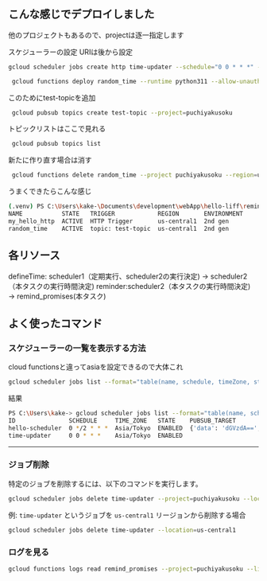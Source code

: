 
## こんな感じでデプロイしました

他のプロジェクトもあるので、projectは逐一指定します

スケジューラーの設定
URIは後から設定

```sh
gcloud scheduler jobs create http time-updater --schedule="0 0 * * *" --uri="https://REGION-PROJECT_ID.cloudfunctions.net/run-task" --http-method=POST --time-zone="Asia/Tokyo" --project puchiyakusoku  --location=asia-northeast1
```

```sh
 gcloud functions deploy random_time --runtime python311 --allow-unauthenticated --project puchiyakusoku --trigger-topic=test-topic

```

このためにtest-topicを追加

```sh
 gcloud pubsub topics create test-topic --project=puchiyakusoku

```

トピックリストはここで見れる

```sh
 gcloud pubsub topics list

```

新たに作り直す場合は消す

```sh
 gcloud functions delete random_time --project puchiyakusoku --region=us-central1
```

うまくできたらこんな感じ

```sh
(.venv) PS C:\Users\kake-\Documents\development\webApp\hello-liff\reminder> gcloud functions list --project puchiyakusoku
NAME           STATE   TRIGGER            REGION       ENVIRONMENT
my_hello_http  ACTIVE  HTTP Trigger       us-central1  2nd gen
random_time    ACTIVE  topic: test-topic  us-central1  2nd gen

```

## 各リソース

defineTime: scheduler1（定期実行、scheduler2の実行決定) → scheduler2（本タスクの実行時間決定)
reminder:scheduler2（本タスクの実行時間決定) → remind_promises(本タスク)

## よく使ったコマンド

### スケジューラーの一覧を表示する方法

cloud functionsと違ってasiaを設定できるので大体これ

```sh
gcloud scheduler jobs list --format="table(name, schedule, timeZone, state, pubsubTarget)" --project=puchiyakusoku --location=asia-northeast1
```

結果

```sh
PS C:\Users\kake-> gcloud scheduler jobs list --format="table(name, schedule, timeZone, state, pubsubTarget)" --project=puchiyakusoku --location=asia-northeast1
ID               SCHEDULE     TIME_ZONE   STATE    PUBSUB_TARGET
hello-scheduler  0 */2 * * *  Asia/Tokyo  ENABLED  {'data': 'dGVzdA==', 'topicName': 'projects/puchiyakusoku/topics/test-topic'}
time-updater     0 0 * * *    Asia/Tokyo  ENABLED
```

---

### ジョブ削除

特定のジョブを削除するには、以下のコマンドを実行します。

```sh
gcloud scheduler jobs delete time-updater --project=puchiyakusoku --location=asia-northeast1
```

例: `time-updater` というジョブを `us-central1` リージョンから削除する場合

```sh
gcloud scheduler jobs delete time-updater --location=us-central1
```

### ログを見る

```sh
gcloud functions logs read remind_promises --project=puchiyakusoku --limit=50

```

